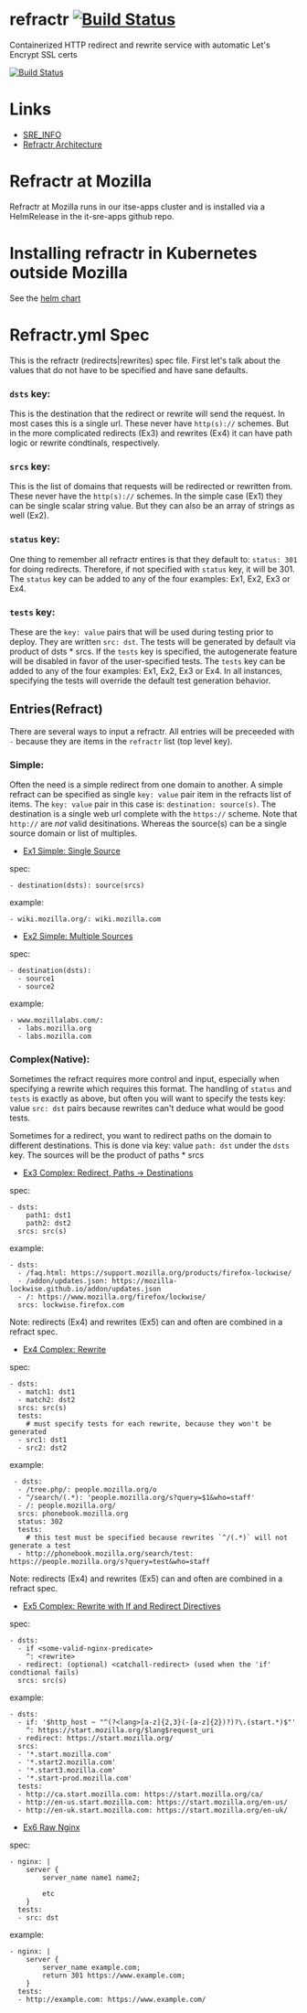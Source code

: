 # refractr [![Build Status](https://travis-ci.com/mozilla-it/refractr.svg?branch=main)](https://travis-ci.com/mozilla-it/refractr)
Containerized HTTP redirect and rewrite service with automatic Let's Encrypt SSL certs

[![Build Status](https://travis-ci.com/mozilla-it/refractr.svg?branch=main)](https://travis-ci.com/mozilla-it/refractr)

# Links
* [SRE_INFO](SRE_INFO.md)
* [Refractr Architecture](docs/refractr-architecture.md)

# Refractr at Mozilla
Refractr at Mozilla runs in our itse-apps cluster and is installed via a HelmRelease in the it-sre-apps github repo.

# Installing refractr in Kubernetes outside Mozilla
See the [helm chart](https://github.com/mozilla-it/helm-charts/tree/main/charts/refractr/README.md)

# Refractr.yml Spec
This is the refractr (redirects|rewrites) spec file. First let's talk about
the values that do not have to be specified and have sane defaults.

### `dsts` key:
This is the destination that the redirect or rewrite will send the request.
In most cases this is a single url.  These never have `http(s)://` schemes.
But in the more complicated redirects (Ex3) and rewrites (Ex4) it can have path
logic or rewrite condtinals, respectively.

### `srcs` key:
This is the list of domains that requests will be redirected or rewritten
from. These never have the `http(s)://` schemes. In the simple case (Ex1)
they can be single scalar string value. But they can also be
an array of strings as well (Ex2).

### `status` key:
One thing to remember all refractr entires is that they default to:
`status: 301` for doing redirects. Therefore, if not specified with
`status` key, it will be 301. The `status` key can be added to any of
the four examples: Ex1, Ex2, Ex3 or Ex4.

### `tests` key:
These are the `key: value` pairs that will be used during testing prior
to deploy.  They are written `src: dst`.  The tests will be generated by
default via product of dsts * srcs. If the `tests` key is specified, the
autogenerate feature will be disabled in favor of the user-specified
tests. The `tests` key can be added to any of the four examples: Ex1, Ex2,
Ex3 or Ex4. In all instances, specifying the tests will override the
default test generation behavior.

## Entries(Refract)
There are several ways to input a refractr. All entries will be preceeded
with `-` because they are items in the `refractr` list (top level key).

### Simple:
Often the need is a simple redirect from one domain to another. A simple
refract can be specified as single `key: value` pair item in the refracts
list of items. The `key: value` pair in this case is: `destination: source(s)`.
The destination is a single web url complete with the `https://` scheme.
Note that `http://` are _not_ valid desitinations. Whereas the source(s)
can be a single source domain or list of multiples.

- [Ex1 Simple: Single Source](examples/simple-single-source.md)

spec:
```
- destination(dsts): source(srcs)
```
example:
```
- wiki.mozilla.org/: wiki.mozilla.com
```

- [Ex2 Simple: Multiple Sources](examples/simple-multiple-sources.md)

spec:
```
- destination(dsts):
  - source1
  - source2
```
example:
```
- www.mozillalabs.com/:
  - labs.mozilla.org
  - labs.mozilla.com
```
### Complex(Native):

Sometimes the refract requires more control and input, especially
when specifying a rewrite which requires this format. The handling
of `status` and `tests` is exactly as above, but often you will want
to specify the tests key: value `src: dst` pairs because rewrites can't
deduce what would be good tests.

Sometimes for a redirect, you want to redirect paths on the domain to different
destinations.  This is done via key: value `path: dst` under the `dsts` key. The
sources will be the product of paths * srcs

- [Ex3 Complex: Redirect, Paths -> Destinations](examples/complex-redirect.md)

spec:
```
- dsts:
    path1: dst1
    path2: dst2
  srcs: src(s)
```
example:
```
- dsts:
  - /faq.html: https://support.mozilla.org/products/firefox-lockwise/
  - /addon/updates.json: https://mozilla-lockwise.github.io/addon/updates.json
  - /: https://www.mozilla.org/firefox/lockwise/
  srcs: lockwise.firefox.com
```
Note: redirects (Ex4) and rewrites (Ex5) can and often are combined in a refract spec.

- [Ex4 Complex: Rewrite](examples/complex-rewrite.md)

spec:
```
- dsts:
  - match1: dst1
  - match2: dst2
  srcs: src(s)
  tests:
    # must specify tests for each rewrite, because they won't be generated
  - src1: dst1
  - src2: dst2
```
example:
```
 - dsts:
  - /tree.php/: people.mozilla.org/o
  - ^/search/(.*): 'people.mozilla.org/s?query=$1&who=staff'
  - /: people.mozilla.org/
  srcs: phonebook.mozilla.org
  status: 302
  tests:
    # this test must be specified because rewrites `^/(.*)` will not generate a test
  - http://phonebook.mozilla.org/search/test: https://people.mozilla.org/s?query=test&who=staff
```

Note: redirects (Ex4) and rewrites (Ex5) can and often are combined in a refract spec.

- [Ex5 Complex: Rewrite with If and Redirect Directives](examples/complex-with-if-and-redirect.md)

spec:
```
- dsts:
  - if <some-valid-nginx-predicate>
    ^: <rewrite>
  - redirect: (optional) <catchall-redirect> (used when the 'if' condtional fails)
  srcs: src(s)
```
example:
```
- dsts:
  - if: '$http_host ~ "^(?<lang>[a-z]{2,3}(-[a-z]{2})?)?\.(start.*)$"'
    ^: https://start.mozilla.org/$lang$request_uri
  - redirect: https://start.mozilla.org/
  srcs:
  - '*.start.mozilla.com'
  - '*.start2.mozilla.com'
  - '*.start3.mozilla.com'
  - '*.start-prod.mozilla.com'
  tests:
  - http://ca.start.mozilla.com: https://start.mozilla.org/ca/
  - http://en-us.start.mozilla.com: https://start.mozilla.org/en-us/
  - http://en-uk.start.mozilla.com: https://start.mozilla.org/en-uk/
```

- [Ex6 Raw Nginx](examples/raw-nginx.md)

spec:
```
- nginx: |
    server {
        server_name name1 name2;

        etc
    }
  tests:
  - src: dst
```
example:
```
- nginx: |
    server {
        server_name example.com;
        return 301 https://www.example.com;
    }
  tests:
  - http://example.com: https://www.example.com/
```
